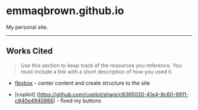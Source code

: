 # emmaqbrown.github.io

My personal site.

---

## Works Cited

> Use this section to  keep track of the resources you reference. You must include a link with a short description of how you used it. 

- [flexbox](https://css-tricks.com/snippets/css/a-guide-to-flexbox/) - center content and create structure to the site

- [copilot] (https://github.com/copilot/share/c8365020-41e4-8c60-9911-c840e4940866) - 
fixed my buttons